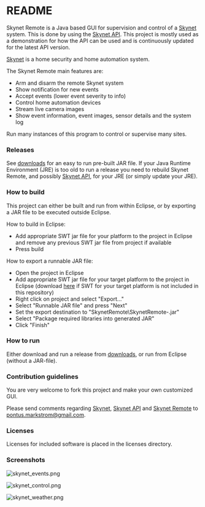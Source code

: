 # README #

Skynet Remote is a Java based GUI for supervision and control of a [Skynet][skynet_site] system. This is done by using the [Skynet API][skynet_api_site]. This project is mostly used as a demonstration for how the API can be used and is continuously updated for the latest API version.

[Skynet][skynet_site] is a home security and home automation system.

The Skynet Remote main features are:

* Arm and disarm the remote Skynet system
* Show notification for new events
* Accept events (lower event severity to info)
* Control home automation devices
* Stream live camera images
* Show event information, event images, sensor details and the system log

Run many instances of this program to control or supervise many sites.

### Releases ###

See [downloads][skynetremote_downloads] for an easy to run pre-built JAR file. If your Java Runtime Environment (JRE) is too old to run a release you need to rebuild Skynet Remote, and possibly [Skynet API][skynet_api_site], for your JRE (or simply update your JRE).

### How to build ###
This project can either be built and run from within Eclipse, or by exporting a JAR file to be executed outside Eclipse.

How to build in Eclipse:

* Add appropriate SWT jar file for your platform to the project in Eclipse and remove any previous SWT jar file from project if available
* Press build

How to export a runnable JAR file:

* Open the project in Eclipse
* Add appropriate SWT jar file for your target platform to the project in Eclipse (download [here][swt_site] if SWT for your target platform is not included in this repository)
* Right click on project and select "Export..."
* Select "Runnable JAR file" and press "Next"
* Set the export destination to "SkynetRemote\SkynetRemote-<version>.jar"
* Select "Package required libraries into generated JAR"
* Click "Finish"

### How to run ###

Either download and run a release from [downloads][skynetremote_downloads], or run from Eclipse (without a JAR-file).

### Contribution guidelines ###

You are very welcome to fork this project and make your own customized GUI.

Please send comments regarding [Skynet][skynet_site], [Skynet API][skynet_api_site] and [Skynet Remote][skynetremote_site] to pontus.markstrom@gmail.com.

### Licenses ###

Licenses for included software is placed in the licenses directory.

### Screenshots ###

![skynet_events.png](https://bitbucket.org/repo/xxXqE8/images/1485010940-skynet_events.png)

![skynet_control.png](https://bitbucket.org/repo/xxXqE8/images/299105101-skynet_control.png)

![skynet_weather.png](https://bitbucket.org/repo/xxXqE8/images/313893936-skynet_weather.png)

[skynet_site]: http://pihack.no-ip.org/pontus/projects/skynet/
[skynet_api_site]: http://pihack.no-ip.org/pontus/projects/skynet/#api
[skynetremote_site]: https://bitbucket.org/pontusmarkstrom/skynet-remote/overview
[skynetremote_downloads]: https://bitbucket.org/pontusmarkstrom/skynet-remote/downloads
[swt_site]: https://www.eclipse.org/swt/